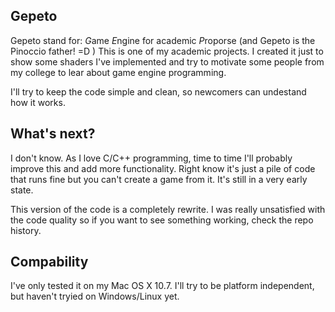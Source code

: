 ## Gepeto

Gepeto stand for: *G*ame *E*ngine for academic *P*roporse (and Gepeto is the Pinoccio father! =D )
This is one of my academic projects. I created it just to show some shaders I've implemented and try to motivate some people from my college to lear about game engine programming.

I'll try to keep the code simple and clean, so newcomers can undestand how it works.

## What's next?

I don't know. As I love C/C++ programming, time to time I'll probably improve this and add more functionality. Right know it's just a pile of code that runs fine but you can't create a game from it. It's still in a very early state.

This version of the code is a completely rewrite. I was really unsatisfied with the code quality so if you want to see something working, check the repo history.

## Compability

I've only tested it on my Mac OS X 10.7. I'll try to be platform independent, but haven't tryied on Windows/Linux yet.
